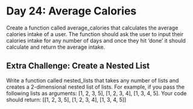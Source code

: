 # Day 24: Average Calories
Create a function called average_calories that calculates the
average calories intake of a user. The function should ask the user
to input their calories intake for any number of days and once they
hit ‘done’ it should calculate and return the average intake.


## Extra Challenge: Create a Nested List
Write a function called nested_lists that takes any number of
lists and creates a 2-dimensional nested list of lists. For example,
if you pass the following lists as arguments: [1, 2, 3, 5], [1, 2, 3,
4], [1, 3, 4, 5].
Your code should return: [[1, 2, 3, 5], [1, 2, 3, 4], [1, 3, 4, 5]]
